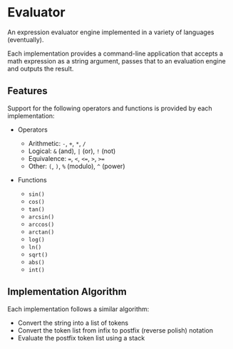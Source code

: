 # Evaluator

An expression evaluator engine implemented in a variety of languages (eventually).

Each implementation provides a command-line application that accepts a math expression as a string argument,
passes that to an evaluation engine and outputs the result.

## Features

Support for the following operators and functions is provided by each implementation:

- Operators
  - Arithmetic: `-`, `+`, `*`, `/`
  - Logical: `&` (and),  `|` (or), `!` (not)
  - Equivalence: `=`,  `<`, `<=`, `>`, `>=`
  - Other: `(`, `)`, `%` (modulo), `^` (power)

- Functions
  - `sin()`
  - `cos()`
  - `tan()`
  - `arcsin()`
  - `arccos()`
  - `arctan()`
  - `log()`
  - `ln()`
  - `sqrt()`
  - `abs()`
  - `int()`

## Implementation Algorithm

Each implementation follows a similar algorithm:

- Convert the string into a list of tokens
- Convert the token list from infix to postfix (reverse polish) notation
- Evaluate the postfix token list using a stack
